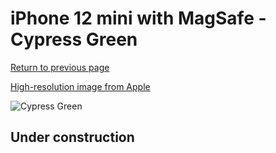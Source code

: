 # iPhone 12 mini with MagSafe - Cypress Green

[Return to previous page](/iphone_12)

[High-resolution image from Apple](https://store.storeimages.cdn-apple.com/8756/as-images.apple.com/is/MHKR3?wid=4500&hei=4500&fmt=png)

<div style="width: 500px"><img src="/almost_uncompressed/MHKR3.webp" alt="Cypress Green"></div>

## Under construction

